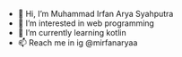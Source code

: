 - 👋 Hi, I’m Muhammad Irfan Arya Syahputra
- 👀 I’m interested in web programming
- 🌱 I’m currently learning kotlin
- 📫 Reach me in ig @mirfanaryaa

<!---
A063MuhammadIrfanAryaSyahputra/A063MuhammadIrfanAryaSyahputra is a ✨ special ✨ repository because its `README.md` (this file) appears on your GitHub profile.
You can click the Preview link to take a look at your changes.
--->

